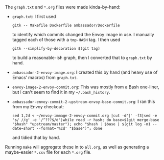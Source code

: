 The `graph.txt` and `*.org` files were made kinda-by-hand:

 - `graph.txt`: I first used
 
   ```
   gitk -- Makefile Dockerfile ambassador/Dockerfile
   ```

   to identify which commits changed the Envoy image in use.  I
   manually tagged each of those with a `tmp-HASH` tag.  I then used

   ```
   gitk --simplify-by-decoration $(git tag)
   ```

   to build a reasonable-ish graph, then I converted that to
   `graph.txt` by hand.

 - `ambassador-2-envoy-image.org`: I created this by hand (and heavy
   use of Emacs' macros) from `graph.txt`.

 - `envoy-image-2-envoy-commit.org`: This was mostly from a Bash
   one-liner, but I can't seem to find it in my `~/.bash_history`.

 - `ambassador-envoy-commit-2-upstream-envoy-base-commit.org`: I ran
   this from my Envoy checkout:

   ```
   sed 1,2d < ~/envoy-immage-2-envoy-commit.org |cut -d'|' -f3|sed -e 's/ //g' -e '/^???$/d'|while read -r hash; do base=$(git merge-base "$hash" "upstream/master"); echo "$hash | $base | $(git log -n1 --date=short --format='%cd' "$base")"; done
   ```

   and tidied that by hand.

Running `make` will aggregate these in to `all.org`, as well as
generating a maybe-easier `*.csv` file for each `*.org` file.
